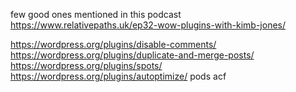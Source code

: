 few good ones mentioned in this podcast
https://www.relativepaths.uk/ep32-wow-plugins-with-kimb-jones/

https://wordpress.org/plugins/disable-comments/
https://wordpress.org/plugins/duplicate-and-merge-posts/
https://wordpress.org/plugins/spots/
https://wordpress.org/plugins/autoptimize/
pods
acf
